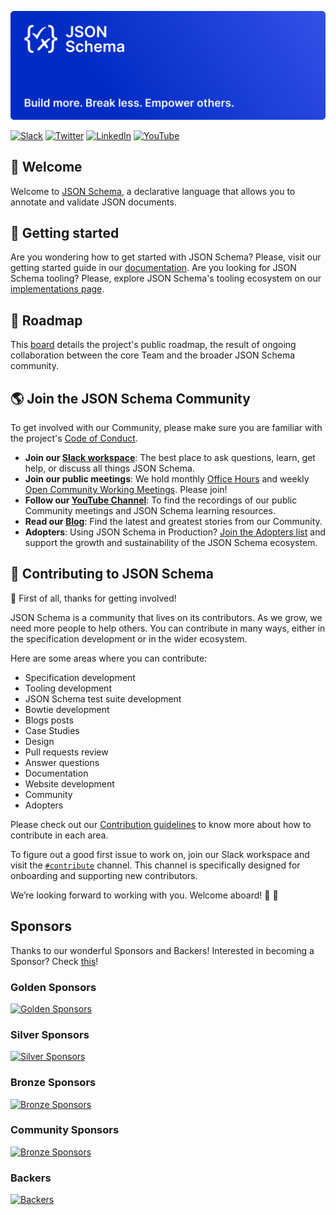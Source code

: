 [![JSON Schema logo - Build more, break less, empower others.](/assets/json-schema-banner.png)](https://json-schema.org)

[![Slack](https://img.shields.io/static/v1?label=Slack&message=@json-schema&color=yellow)](https://json-schema.slack.com)
[![Twitter](https://img.shields.io/static/v1?label=Twitter&message=@jsonschema&color=9cf)](https://twitter.com/jsonschema)
[![LinkedIn](https://img.shields.io/static/v1?label=LinkedIn&message=@jsonschema&color=lightgray)](https://www.linkedin.com/company/jsonschema)
[![YouTube](https://img.shields.io/static/v1?label=Youtube&message=@JSONSchemaOrgOfficial&color=red)](https://www.youtube.com/@JSONSchemaOrgOfficial)

## 👋 Welcome
Welcome to [JSON Schema](https://json-schema.org), a declarative language that allows you to annotate and validate JSON documents.

## 📑 Getting started
Are you wondering how to get started with JSON Schema? Please, visit our getting started guide in our [documentation](https://json-schema.org/learn/getting-started-step-by-step). Are you looking for JSON Schema tooling? Please, explore JSON Schema's tooling ecosystem on our [implementations page](https://json-schema.org/implementations).

## 🎯 Roadmap
This [board](https://github.com/orgs/json-schema-org/projects/14) details the project's public roadmap, the result of ongoing collaboration between the core Team and the broader JSON Schema community.

## 🌎 Join the JSON Schema Community
To get involved with our Community, please make sure you are familiar with the project's [Code of Conduct](https://github.com/json-schema-org/.github/blob/main/CODE_OF_CONDUCT.md).

- **Join our [Slack workspace](https://json-schema.org/slack)**: The best place to ask questions, learn, get help, or discuss all things JSON Schema.
- **Join our public meetings**: We hold monthly [Office Hours](https://github.com/orgs/json-schema-org/discussions/34) and weekly [Open Community Working Meetings](https://github.com/orgs/json-schema-org/discussions/35). Please join!
- **Follow our [YouTube Channel](https://www.youtube.com/watch?v=48S8-GwRh-g&list=PLHVhS4Tj1YZPYt6sMkvf4nW8zKvZExVA4)**: To find the recordings of our public Community meetings and JSON Schema learning resources.
- **Read our [Blog](https://json-schema.org/blog)**: Find the latest and greatest stories from our Community.
- **Adopters**: Using JSON Schema in Production? [Join the Adopters list](https://github.com/json-schema-org/community/blob/main/ADOPTERS.md) and support the growth and sustainability of the JSON Schema ecosystem.

## 🌱 Contributing to JSON Schema

🙏 First of all, thanks for getting involved!

JSON Schema is a community that lives on its contributors. As we grow, we need more people to help others. You can contribute in many ways, either in the specification development or in the wider ecosystem.

Here are some areas where you can contribute:
 * Specification development
 * Tooling development
 * JSON Schema test suite development
 * Bowtie development
 * Blogs posts
 * Case Studies
 * Design
 * Pull requests review
 * Answer questions
 * Documentation
 * Website development
 * Community
 * Adopters

Please check out our [Contribution guidelines](https://github.com/json-schema-org/.github/blob/main/CONTRIBUTING.md) to know more about how to contribute in each area.

To figure out a good first issue to work on, join our Slack workspace and visit the [`#contribute`](https://json-schema.slack.com/archives/C0592558CBH) channel. This channel is specifically designed for onboarding and supporting new contributors. 

We’re looking forward to working with you. Welcome aboard! 🚀 🫶

## Sponsors

Thanks to our wonderful Sponsors and Backers!
Interested in becoming a Sponsor? Check [this](https://opencollective.com/json-schema)!

### Golden Sponsors
[![Golden Sponsors](https://opencollective.com/json-schema/tiers/golden-sponsor.svg)](https://opencollective.com/json-schema/tiers/golden-sponsor.svg?avatarHeight=144)

### Silver Sponsors
[![Silver Sponsors](https://opencollective.com/json-schema/tiers/silver-sponsor.svg)](https://opencollective.com/json-schema/tiers/silver-sponsor.svg?avatarHeight=108)

### Bronze Sponsors
[![Bronze Sponsors](https://opencollective.com/json-schema/tiers/sponsor.svg)](https://opencollective.com/json-schema/tiers/sponsor.svg?avatarHeight=72)

### Community Sponsors
[![Bronze Sponsors](https://opencollective.com/json-schema/tiers/community-sponsor.svg)](https://opencollective.com/json-schema/tiers/community-sponsor.svg?avatarHeight=36)

### Backers
[![Backers](https://opencollective.com/json-schema/backers.svg)](https://opencollective.com/json-schema/backers.svg?avatarHeight=36)
